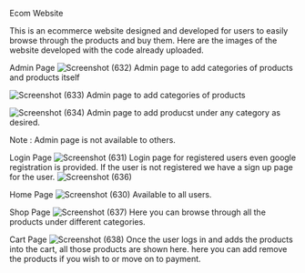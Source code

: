 Ecom Website

This is an ecommerce website designed and developed for users to easily browse through the products and buy them.
Here are the images of the website developed with the code already uploaded.

Admin Page
![Screenshot (632)](https://github.com/user-attachments/assets/5c688c93-ce1b-4fb0-9ebf-4fbafdecc587)
Admin page to add categories of products and products itself

![Screenshot (633)](https://github.com/user-attachments/assets/1d2ebde5-8cfc-465f-9dee-2746a9a009a0)
Admin page to add categories of products

![Screenshot (634)](https://github.com/user-attachments/assets/d7aaded9-ad63-4415-a66d-b665bd90b9e0)
Admin page to add producst under any category as desired.

Note : Admin page is not available to others.

Login Page 
![Screenshot (631)](https://github.com/user-attachments/assets/51c13392-8a20-4363-9d60-71928d3ab353)
Login page for registered users even google registration is provided. If the user is not registered we have a sign up page 
for the user.
![Screenshot (636)](https://github.com/user-attachments/assets/7d4fd56a-836e-46d3-8ef0-a082ce3d3b90)

Home Page
![Screenshot (630)](https://github.com/user-attachments/assets/3e00e94c-971f-44de-bebd-3fe6f0b83306)
Available to all users.

Shop Page
![Screenshot (637)](https://github.com/user-attachments/assets/017c1226-8691-43cf-a0d3-7224be834836)
Here you can browse through all the products under different categories. 

Cart Page
![Screenshot (638)](https://github.com/user-attachments/assets/d78c7bda-43a6-4f34-b4bd-13b0d42d0633)
Once the user logs in and adds the products into the cart, all those products are shown here. here you can add remove the products if you wish to or move on to payment.


